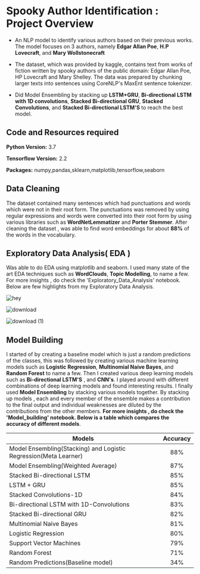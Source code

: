 # Spooky Author Identification : Project Overview

* An NLP model to identify various authors based on their previous works. The model focuses on 3 authors, namely **Edgar Allan Poe**, **H.P Lovecraft**, and **Mary Wollstonecraft**

* The  dataset, which was provided by kaggle, contains text from works of fiction written by spooky authors of the public domain: Edgar Allan Poe, HP Lovecraft and Mary Shelley. The data was prepared by chunking larger texts into sentences using CoreNLP's MaxEnt sentence tokenizer.

* Did Model Ensembling by stacking up **LSTM+GRU**, **Bi-directional LSTM with 1D convolutions**, **Stacked Bi-directional GRU**, **Stacked Convolutions**, and **Stacked Bi-directional LSTM'S** to reach the best model.


## Code and Resources required

**Python Version:** 3.7

**Tensorflow Version:** 2.2

**Packages:** numpy,pandas,sklearn,matplotlib,tensorflow,seaborn


## Data Cleaning

The dataset contained many sentences which had punctuations and words which were not in their root form. The punctuations was removed by using regular expressions and words were converted into their root form by using various libraries such as **WordNetLemmatizer** and **Porter Stemmer**. After cleaning the dataset , was able to find word embeddings for about **88%** of the words in the vocabulary.


## Exploratory Data Analysis( EDA )

Was able to do EDA using matplotlib and seaborn. I used many state of the art EDA techniques such as **WordClouds**, **Topic Modelling**, to name a few. For more insights , do check the 'Exploratory_Data_Analysis' notebook.
 Below are few highlights from my Exploratory Data Analysis.
 
 ![hey](https://user-images.githubusercontent.com/42802226/81496699-18356d80-92d7-11ea-964b-bdf8dbf5b02a.png)   
 
 
 ![download](https://user-images.githubusercontent.com/42802226/81496793-e40e7c80-92d7-11ea-80ee-16066ab1a130.png)
 
 ![download (1)](https://user-images.githubusercontent.com/42802226/81496843-45365000-92d8-11ea-85af-0d892fcf340d.png)


## Model Building

I started of by creating a baseline model which is just a random predictions of the classes, this was followed by creating various machine learning models such as **Logistic Regression**, **Multinomial Naive Bayes**, and **Random Forest** to name a few. 
Then I created various deep learning models such as **Bi-directional LSTM'S** , and **CNN's**. I played around with different combinations of deep learning models and found interesting results. I finally used **Model Ensembling** by stacking various models together. By stacking up models , each and every member of the ensemble makes a contribution to the final output and individual weaknesses are diluted by the contributions from the other members. **For more insights , do check the 'Model_building' notebook.
Below is a table which compares the accuracy of different models**.


| Models                                                               | Accuracy     |     
| -----------------                                                    |:-------------:
| Model Ensembling(Stacking) and Logistic Regression(Meta Learner)     | 88%          |
| Model Ensembling(Weighted Average)                                   | 87%          |   
| Stacked Bi-directional LSTM                                          | 85%          |
| LSTM + GRU                                                           | 85%          |
| Stacked Convolutions-1D                                              | 84%          |
| Bi-directional LSTM with 1D-Convolutions                             | 83%          |
| Stacked Bi-directional GRU                                           | 82%          |
| Multinomial Naive Bayes                                              | 81%          |
| Logistic Regression                                                  | 80%          |
| Support Vector Machines                                              | 79%          |
| Random Forest                                                        | 71%          |
| Random Predictions(Baseline model)                                   | 34%          |






